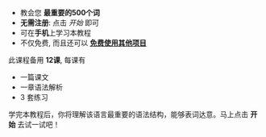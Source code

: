 - 教会您 **最重要的500个词**
- **无需注册**: 点击 *开始* 即可
- 可在**手机**上学习本教程
- 不仅免费, 而且还可以 **[免费使用其他项目](https://github.com/Esperanto/kurso-zagreba-metodo)**

此课程备用 **12课**, 每课有

- 一篇课文
- 一章语法解析
- 3 套练习

学完本教程后，你将理解该语言最重要的语法结构，能够表词达意。马上点击 **开始** 去试一试吧！
